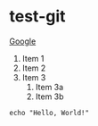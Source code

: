 # test-git
[Google](http://google.ru)

1. Item 1
1. Item 2
1. Item 3
   1. Item 3a
   1. Item 3b

```
echo "Hello, World!"
```
